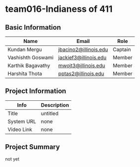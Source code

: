 # team016-Indianess of 411

## Basic Information

| Name                | Email                       | Role       |
|---------------------|-----------------------------|------------|
| Kundan Mergu        | jbacino2@illinois.edu         | Captain    |
| Vashishth Goswami   | jackief3@illinois.edu         | Member     |
| Karthik Bagavathy   | mwojt3@illinois.edu           | Member     |
| Harshita Thota      | pptas2@illinois.edu        | Member     |

## Project Information

|   Info      |        Description     |
| ----------- | ---------------------- |
|  Title      |    untitled            |
| System URL  |           none             |
| Video Link  |           none             |

## Project Summary

not yet
